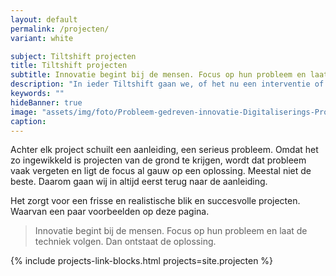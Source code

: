 ```yaml
---
layout: default
permalink: /projecten/
variant: white

subject: Tiltshift projecten
title: Tiltshift projecten
subtitle: Innovatie begint bij de mensen. Focus op hun probleem en laat de techniek volgen. Dan ontstaat de oplossing.
description: "In ieder Tiltshift gaan we, of het nu een interventie of een volledig nieuw project is, altijd als eerste terug naar de aanleiding."
keywords: ""
hideBanner: true
image: "assets/img/foto/Probleem-gedreven-innovatie-Digitaliserings-Projecten.jpg"
caption:
---
```

Achter elk project schuilt een aanleiding, een serieus probleem. Omdat het zo ingewikkeld is projecten van de grond te krijgen, wordt dat probleem vaak vergeten en ligt de focus al gauw op een oplossing. Meestal niet de beste. Daarom gaan wij in altijd eerst terug naar de aanleiding. 

Het zorgt voor een frisse en realistische blik en succesvolle projecten. Waarvan een paar voorbeelden op deze pagina.

> Innovatie begint bij de mensen. Focus op hun probleem en laat de techniek volgen. Dan ontstaat de oplossing.

{% include projects-link-blocks.html projects=site.projecten %}
